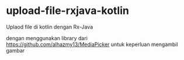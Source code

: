 # upload-file-rxjava-kotlin
Uplaod file di kotlin dengan Rx-Java


dengan menggunakan library dari https://github.com/alhazmy13/MediaPicker untuk keperluan mengambil gambar
